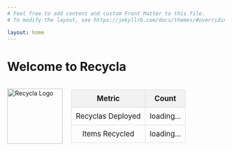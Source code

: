 ```yaml
---
# Feel free to add content and custom Front Matter to this file.
# To modify the layout, see https://jekyllrb.com/docs/themes/#overriding-theme-defaults

layout: home
---
```


<h1>Welcome to Recycla</h1>

<div style="display: flex; align-items: center; gap: 20px; margin-top: 20px;">
  <img src="{{ '/images/app_logo.jpg' | relative_url }}" alt="Recycla Logo" style="width: 128px" />
  <table style="width: 100%; border-collapse: collapse; text-align: center; font-size: 1.2em;">
    <thead>
      <tr style="background-color: #f2f2f2;">
        <th style="border: 1px solid #ddd; padding: 10px;">Metric</th>
        <th style="border: 1px solid #ddd; padding: 10px;">Count</th>
      </tr>
    </thead>
    <tbody>
      <tr>
        <td style="border: 1px solid #ddd; padding: 10px;">Recyclas Deployed</td>
        <td style="border: 1px solid #ddd; padding: 10px;" id="pis-count">loading...</td>
      </tr>
      <tr>
        <td style="border: 1px solid #ddd; padding: 10px;">Items Recycled</td>
        <td style="border: 1px solid #ddd; padding: 10px;" id="video-count">loading...</td>
      </tr>
    </tbody>
  </table>
</div>

<script type="module">
  // Import the necessary Firebase modules
  import { initializeApp } from "https://www.gstatic.com/firebasejs/9.6.10/firebase-app.js";
  import { getFirestore, doc, getDoc } from "https://www.gstatic.com/firebasejs/9.6.10/firebase-firestore.js";

  // Your Firebase configuration
  const firebaseConfig = {
    apiKey: "AIzaSyA8vgowYGKQjUW5vwhS62sp4opEPkKu31U",
    authDomain: "recyclo-c0fd1.firebaseapp.com",
    databaseURL: "https://recyclo-c0fd1-default-rtdb.firebaseio.com",
    projectId: "recyclo-c0fd1",
    storageBucket: "recyclo-c0fd1.firebasestorage.app",
    messagingSenderId: "637548885975",
    appId: "1:637548885975:web:abe5a2c27475d6c5b3bd92",
    measurementId: "G-G0BES9G9Q7"
  };

  // Initialize Firebase
  const app = initializeApp(firebaseConfig);
  const db = getFirestore(app);

  // Fetch the video_counts field from the hourly_counts document in the stats collection
  const videoCountElement = document.getElementById('video-count');
  const piCountElement = document.getElementById('pis-count');
  const hourlyCountsDocRef = doc(db, 'stats', 'hourly_counts');
  getDoc(hourlyCountsDocRef)
    .then((docSnapshot) => {
      if (docSnapshot.exists()) {
        const data = docSnapshot.data();
        console.log("Fetched data:", data);
        videoCountElement.textContent = data.videos_count || "0";
        piCountElement.textContent = data.pis_count || "0";
      } else {
        console.error("Document does not exist");
        videoCountElement.textContent = "no data available";
      }
    })
    .catch((error) => {
      console.error("Error fetching video count:", error);
      videoCountElement.textContent = "an error occurred";
    });
</script>